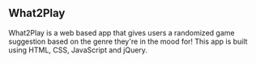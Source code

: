 What2Play
---------

What2Play is a web based app that gives users a randomized game suggestion based on the genre they're in the mood for!
This app is built using HTML, CSS, JavaScript and jQuery.
